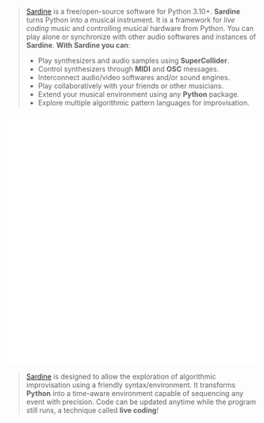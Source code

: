 > [Sardine](https://github.com/Bubobubobubobubo/sardine) is a free/open-source software for Python 3.10+. **Sardine** turns Python into a musical instrument. It is a framework for *live coding* music and controlling musical hardware from Python. You can play alone or synchronize with other audio softwares and instances of **Sardine**. **With Sardine you can**:
> -   Play synthesizers and audio samples using **SuperCollider**.
> -   Control synthesizers through **MIDI** and **OSC** messages.
> -   Interconnect audio/video softwares and/or sound engines.
> -   Play collaboratively with your friends or other musicians.
> -   Extend your musical environment using any **Python** package.
> -   Explore multiple algorithmic pattern languages for improvisation.

 
<style>
img[src*='#center'] { 
    height: 800;
    width: 600;
    display: block;
    margin: auto;
}
</style>

![img](sardine_logo.svg#center)


> [Sardine](https://github.com/Bubobubobubobubo/sardine) is designed to allow the exploration of algorithmic improvisation using a friendly syntax/environment. It transforms **Python** into a time-aware environment capable of sequencing any event with precision. Code can be updated anytime while the program still runs, a technique called **live coding**!
